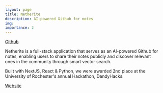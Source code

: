 ```yaml
---
layout: page
title: Netherite
description: AI-powered Github for notes
img:
importance: 2
---
```


[Github](https://github.com/sidnarsipur/Netherite)

Netherite is a full-stack application that serves as an AI-powered Github for notes, enabling users to share their notes publicly and discover relevant ones in the community through smart vector search.

Built with NextJS, React & Python, we were awarded 2nd place at the University of Rochester's annual Hackathon, DandyHacks.

[Website](https://netherite.vercel.app/)

